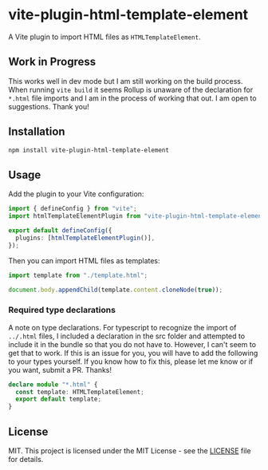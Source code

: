 # vite-plugin-html-template-element

A Vite plugin to import HTML files as `HTMLTemplateElement`.

## Work in Progress

This works well in dev mode but I am still working on the build process. When running `vite build` it seems Rollup is unaware of the declaration for `*.html` file imports and I am in the process of working that out. I am open to suggestions. Thank you!

## Installation

```bash
npm install vite-plugin-html-template-element
```

## Usage

Add the plugin to your Vite configuration:

```typescript
import { defineConfig } from "vite";
import htmlTemplateElementPlugin from "vite-plugin-html-template-element";

export default defineConfig({
  plugins: [htmlTemplateElementPlugin()],
});
```

Then you can import HTML files as templates:

```typescript
import template from "./template.html";

document.body.appendChild(template.content.cloneNode(true));
```

### Required type declarations

A note on type declarations. For typescript to recognize the import of `../.html` files, I included a declaration in the src folder and attempted to include it in the bundle so that you do not have to. However, I can't seem to get that to work. If this is an issue for you, you will have to add the following to your types yourself. If you know how to fix this, please let me know or if you want, submit a PR. Thanks!

```typescript
declare module "*.html" {
  const template: HTMLTemplateElement;
  export default template;
}
```

## License

MIT. This project is licensed under the MIT License - see the [LICENSE](LICENSE.md) file for details.
